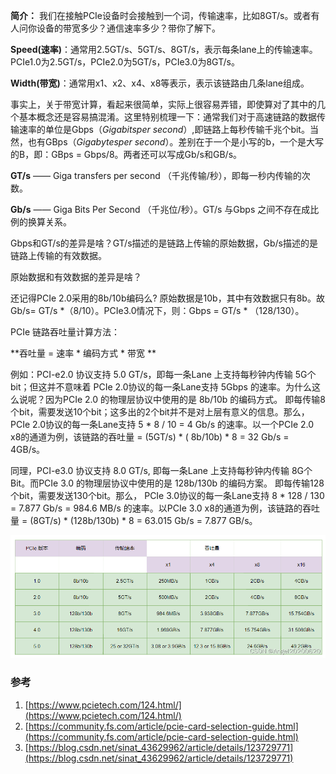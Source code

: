 **简介：** 我们在接触PCIe设备时会接触到一个词，传输速率，比如8GT/s。或者有人问你设备的带宽多少？通信速率多少？带你了解下。

**Speed(速率)**：通常用2.5GT/s、5GT/s、8GT/s，表示每条lane上的传输速率。PCIe1.0为2.5GT/s，PCIe2.0为5GT/s，PCIe3.0为8GT/s。

**Width(带宽)**：通常用x1、x2、x4、x8等表示，表示该链路由几条lane组成。

事实上，关于带宽计算，看起来很简单，实际上很容易弄错，即使算对了其中的几个基本概念还是容易搞混淆。这里特别梳理一下：通常我们对于高速链路的数据传输速率的单位是Gbps（*Gigabitsper second*）,即链路上每秒传输千兆个bit。当然，也有GBps（*Gigabytesper second*）。差别在于一个是小写的b，一个是大写的B，即：GBps = Gbps/8。两者还可以写成Gb/s和GB/s。

**GT/s** —— Giga transfers per second （千兆传输/秒），即每一秒内传输的次数。

**Gb/s** —— Giga Bits Per Second （千兆位/秒）。GT/s 与Gbps 之间不存在成比例的换算关系。

Gbps和GT/s的差异是啥？GT/s描述的是链路上传输的原始数据，Gb/s描述的是链路上传输的有效数据。

原始数据和有效数据的差异是啥？

还记得PCIe 2.0采用的8b/10b编码么? 原始数据是10b，其中有效数据只有8b。故Gb/s= GT/s \*（8/10）。PCIe3.0情况下，则：Gbps = GT/s \* （128/130）。

PCIe 链路吞吐量计算方法：

**吞吐量 = 速率 \* 编码方式 * 带宽  **

例如：PCI-e2.0 协议支持 5.0 GT/s，即每一条Lane 上支持每秒钟内传输 5G个bit；但这并不意味着 PCIe 2.0协议的每一条Lane支持 5Gbps 的速率。为什么这么说呢？因为PCIe 2.0 的物理层协议中使用的是 8b/10b 的编码方式。 即每传输8个bit，需要发送10个bit；这多出的2个bit并不是对上层有意义的信息。那么， PCIe 2.0协议的每一条Lane支持 5 * 8 / 10 = 4 Gb/s 的速率。以一个PCIe 2.0 x8的通道为例，该链路的吞吐量 = (5GT/s) * ( 8b/10b)  * 8  = 32 Gb/s = 4GB/s。

同理，PCI-e3.0 协议支持 8.0 GT/s, 即每一条Lane 上支持每秒钟内传输 8G个Bit。而PCIe 3.0 的物理层协议中使用的是 128b/130b 的编码方案。 即每传输128个bit，需要发送130个bit。那么， PCIe 3.0协议的每一条Lane支持 8 * 128 / 130 = 7.877 Gb/s = 984.6 MB/s 的速率。以PCIe 3.0 x8的通道为例，该链路的吞吐量 = (8GT/s) * (128b/130b) * 8 = 63.015 Gb/s = 7.877 GB/s。

![](images/cdfbca07359f4e70a6402019d9314051.png)

### 参考

1. [https://www.pcietech.com/124.html/](https://www.pcietech.com/124.html/)
1. [https://community.fs.com/article/pcie-card-selection-guide.html](https://community.fs.com/article/pcie-card-selection-guide.html)
1. [https://blog.csdn.net/sinat_43629962/article/details/123729771](https://blog.csdn.net/sinat_43629962/article/details/123729771)

